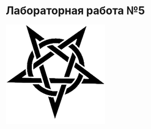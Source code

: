 <h1>Лабораторная работа №5</h1>
<a href="https://GrazZzys.github.io"><img src="lol.png"></img></a>

